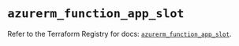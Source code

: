 # `azurerm_function_app_slot`

Refer to the Terraform Registry for docs: [`azurerm_function_app_slot`](https://registry.terraform.io/providers/hashicorp/azurerm/4.13.0/docs/resources/function_app_slot).

